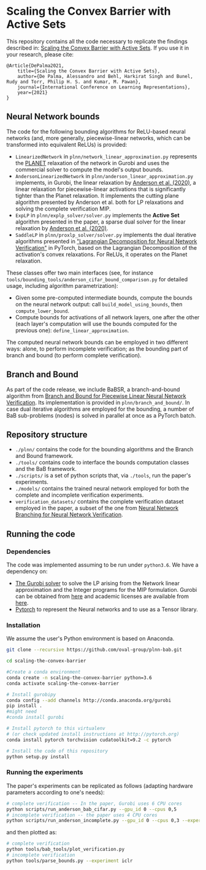# Scaling the Convex Barrier with Active Sets

This repository contains all the code necessary to replicate the findings described in: [Scaling the Convex Barrier with Active Sets](https://openreview.net/pdf?id=uQfOy7LrlTR).
If you use it in your research, please cite:

```
@Article{DePalma2021,
    title={Scaling the Convex Barrier with Active Sets},
    author={De Palma, Alessandro and Behl, Harkirat Singh and Bunel, Rudy and Torr, Philip H. S. and Kumar, M. Pawan},
    journal={International Conference on Learning Representations},
    year={2021}
}
```

## Neural Network bounds
The code for the following bounding algorithms for ReLU-based neural networks (and,
more generally, piecewise-linear networks, which can be transformed into equivalent ReLUs) is provided:
- `LinearizedNetwork` in `plnn/network_linear_approximation.py` represents the [PLANET](https://github.com/progirep/planet) relaxation of the network in Gurobi
and uses the commercial solver to compute the model's output bounds.
- `AndersonLinearizedNetwork` in `plnn/anderson_linear_approximation.py` implements, in Gurobi, the linear relaxation by [Anderson et al. (2020)](https://arxiv.org/abs/1811.01988),
a linear relaxation for piecewise-linear activations that is significantly tighter than the Planet relaxation.
It implements the cutting plane algorithm presented by Anderson et al. both for LP relaxations and solving the complete verification MIP.
- `ExpLP` in `plnn/explp_solver/solver.py` implements the **Active Set** algorithm presented in the paper, a
sparse dual solver for the linear relaxation by [Anderson et al. (2020)](https://arxiv.org/abs/1811.01988).
- `SaddleLP` in `plnn/proxlp_solver/solver.py` implements the dual iterative algorithms presented in
["Lagrangian Decomposition for Neural Network Verification"](https://arxiv.org/abs/2002.10410) in PyTorch, based on the Lagrangian Decomposition of the activation's
convex relaxations. For ReLUs, it operates on the Planet relaxation.

These classes offer two main interfaces (see, for instance `tools/bounding_tools/anderson_cifar_bound_comparison.py` for detailed
usage, including algorithm parametrization):
- Given some pre-computed intermediate bounds, compute the bounds on the neural network output:
call `build_model_using_bounds`, then `compute_lower_bound`.
- Compute bounds for activations of all network layers, one after the other (each layer's computation will use the
bounds computed for the previous one): `define_linear_approximation`.

The computed neural network bounds can be employed in two different ways: alone, to perform incomplete
verification; as the bounding part of branch and bound (to perform complete verification).

## Branch and Bound

As part of the code release, we include BaBSR, a branch-and-bound algorithm from [Branch and Bound for Piecewise Linear Neural Network Verification](http://www.jmlr.org/papers/v21/19-468.html).
Its implementation is provided in `plnn/branch_and_bound/`.
In case dual iterative algorithms are employed for the bounding, a number of BaB sub-problems (nodes) is solved in
parallel at once as a PyTorch batch.

## Repository structure
* `./plnn/` contains the code for the bounding algorithms and the Branch and Bound framework.
* `./tools/` contains code to interface the bounds computation classes and the BaB framework.
* `./scripts/` is a set of python scripts that, via `./tools`, run the paper's experiments.
* `./models/` contains the trained neural network employed for both the complete and incomplete verification experiments.
* `verification_datasets/` contains the complete verification dataset employed in the paper, a subset of the one from [Neural Network Branching for Neural Network Verification](https://openreview.net/pdf?id=B1evfa4tPB).

## Running the code
### Dependencies
The code was implemented assuming to be run under `python3.6`.
We have a dependency on:
* [The Gurobi solver](http://www.gurobi.com/) to solve the LP arising from the
Network linear approximation and the Integer programs for the MIP formulation.
Gurobi can be obtained
from [here](http://www.gurobi.com/downloads/gurobi-optimizer) and academic
licenses are available
from [here](http://www.gurobi.com/academia/for-universities).
* [Pytorch](http://pytorch.org/) to represent the Neural networks and to use as
  a Tensor library.


### Installation
We assume the user's Python environment is based on Anaconda.

```bash
git clone --recursive https://github.com/oval-group/plnn-bab.git

cd scaling-the-convex-barrier

#Create a conda environment
conda create -n scaling-the-convex-barrier python=3.6
conda activate scaling-the-convex-barrier

# Install gurobipy
conda config --add channels http://conda.anaconda.org/gurobi
pip install .
#might need
#conda install gurobi

# Install pytorch to this virtualenv
# (or check updated install instructions at http://pytorch.org)
conda install pytorch torchvision cudatoolkit=9.2 -c pytorch

# Install the code of this repository
python setup.py install
```

### Running the experiments
The paper's experiments can be replicated as follows (adapting hardware parameters according to one's needs):

```bash
# complete verification -- In the paper, Gurobi uses 6 CPU cores
python scripts/run_anderson_bab_cifar.py --gpu_id 0 --cpus 0,5
# incomplete verification -- the paper uses 4 CPU cores
python scripts/run_anderson_incomplete.py --gpu_id 0 --cpus 0,3 --experiment all
```

and then plotted as:
```bash
# complete verification
python tools/bab_tools/plot_verification.py
# incomplete verification
python tools/parse_bounds.py --experiment iclr
```
